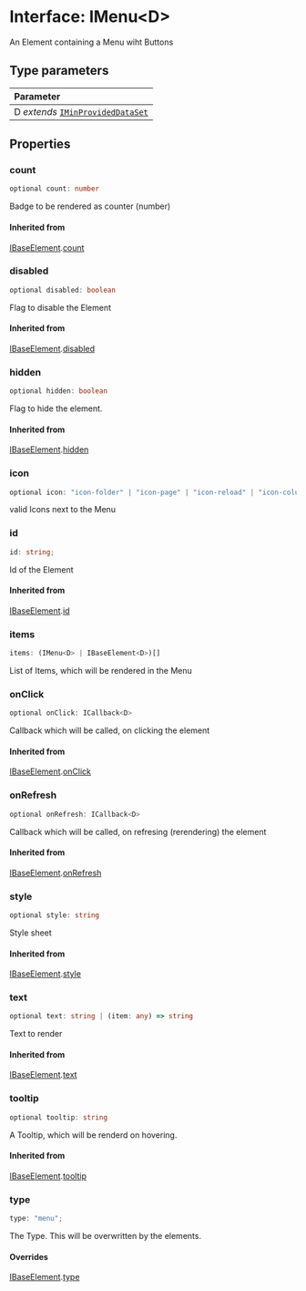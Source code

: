 # Interface: IMenu<D\>

An Element containing a Menu wiht Buttons

## Type parameters

| Parameter                                                             |
| :-------------------------------------------------------------------- |
| D _extends_ [`IMinProvidedDataSet`](interface.IMinProvidedDataSet.md) |

## Properties

### count

```ts
optional count: number
```

Badge to be rendered as counter (number)

#### Inherited from

[IBaseElement](interface.IBaseElement.md).[count](interface.IBaseElement.md#count)

### disabled

```ts
optional disabled: boolean
```

Flag to disable the Element

#### Inherited from

[IBaseElement](interface.IBaseElement.md).[disabled](interface.IBaseElement.md#disabled)

### hidden

```ts
optional hidden: boolean
```

Flag to hide the element.

#### Inherited from

[IBaseElement](interface.IBaseElement.md).[hidden](interface.IBaseElement.md#hidden)

### icon

```ts
optional icon: "icon-folder" | "icon-page" | "icon-reload" | "icon-columns" | "icon-search" | "icon-add" | "icon-delete" | "icon-save" | "icon-edit" | "icon-bullet-black"
```

valid Icons next to the Menu

### id

```ts
id: string;
```

Id of the Element

#### Inherited from

[IBaseElement](interface.IBaseElement.md).[id](interface.IBaseElement.md#id)

### items

```ts
items: (IMenu<D> | IBaseElement<D>)[]
```

List of Items, which will be rendered in the Menu

### onClick

```ts
optional onClick: ICallback<D>
```

Callback which will be called, on clicking the element

#### Inherited from

[IBaseElement](interface.IBaseElement.md).[onClick](interface.IBaseElement.md#onclick)

### onRefresh

```ts
optional onRefresh: ICallback<D>
```

Callback which will be called, on refresing (rerendering) the element

#### Inherited from

[IBaseElement](interface.IBaseElement.md).[onRefresh](interface.IBaseElement.md#onrefresh)

### style

```ts
optional style: string
```

Style sheet

#### Inherited from

[IBaseElement](interface.IBaseElement.md).[style](interface.IBaseElement.md#style)

### text

```ts
optional text: string | (item: any) => string
```

Text to render

#### Inherited from

[IBaseElement](interface.IBaseElement.md).[text](interface.IBaseElement.md#text)

### tooltip

```ts
optional tooltip: string
```

A Tooltip, which will be renderd on hovering.

#### Inherited from

[IBaseElement](interface.IBaseElement.md).[tooltip](interface.IBaseElement.md#tooltip)

### type

```ts
type: "menu";
```

The Type. This will be overwritten by the elements.

#### Overrides

[IBaseElement](interface.IBaseElement.md).[type](interface.IBaseElement.md#type)
